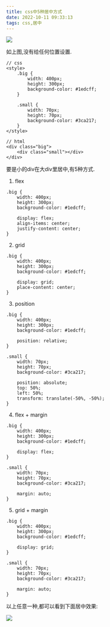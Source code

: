 ```yaml
---
title: css中5种居中方式
date: 2022-10-11 09:33:13
tags: css,居中
---
```


![](/2022/10/11/5-ways-to-center-a-div-in-css/1.png)

如上图,没有给任何位置设置.

```
// css
<style>
    .big {
        width: 400px;
        height: 300px;
        background-color: #1edcff;
    }

    .small {
        width: 70px;
        height: 70px;
        background-color: #3ca217;
    }
</style>

// html
<div class="big">
    <div class="small"></div>
</div>
```
要是小的div在大div里居中,有5种方式.

1. flex

```
.big {
    width: 400px;
    height: 300px;
    background-color: #1edcff;

    display: flex;
    align-items: center;
    justify-content: center;
}
```

2. grid


```
.big {
    width: 400px;
    height: 300px;
    background-color: #1edcff;

    display: grid;
    place-content: center;
}

```

3. position


```
.big {
    width: 400px;
    height: 300px;
    background-color: #1edcff;

    position: relative;
}

.small {
    width: 70px;
    height: 70px;
    background-color: #3ca217;

    position: absolute;
    top: 50%;
    left: 50%;
    transform: translate(-50%, -50%);
}
```

4. flex + margin


```
.big {
    width: 400px;
    height: 300px;
    background-color: #1edcff;

    display: flex;
}

.small {
    width: 70px;
    height: 70px;
    background-color: #3ca217;

    margin: auto;
}
```

5. grid + margin

```
.big {
    width: 400px;
    height: 300px;
    background-color: #1edcff;

    display: grid;
}

.small {
    width: 70px;
    height: 70px;
    background-color: #3ca217;

    margin: auto;
}
```

以上任意一种,都可以看到下面居中效果:

![](/2022/10/11/5-ways-to-center-a-div-in-css/2.png)